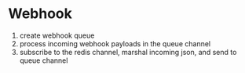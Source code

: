 # Webhook

1. create webhook queue
2. process incoming webhook payloads in the queue channel
3. subscribe to the redis channel, marshal incoming json, and send to queue channel 
